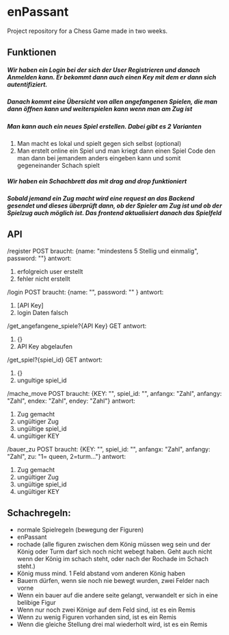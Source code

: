 # enPassant
Project repository for a Chess Game made in two weeks.

## Funktionen

##### Wir haben ein Login bei der sich der User Registrieren und danach Anmelden kann. Er bekommt dann auch einen Key mit dem er dann sich autentifiziert.

##### Danach kommt eine Übersicht von allen angefangenen Spielen, die man dann öffnen kann und weiterspielen kann wenn man am Zug ist

##### Man kann auch ein neues Spiel erstellen. Dabei gibt es 2 Varianten
1. Man macht es lokal und  spielt gegen sich selbst (optional)
2. Man erstelt online ein Spiel und man kriegt dann einen Spiel Code den man dann bei jemandem anders eingeben kann und somit gegeneinander Schach spielt

##### Wir haben ein Schachbrett das mit drag and drop funktioniert

##### Sobald jemand ein Zug macht wird eine request an das Backend gesendet und dieses überprüft dann, ob der Spieler am Zug ist und ob der Spielzug auch möglich ist. Das frontend aktualisiert danach das Spielfeld

## API

/register
POST
braucht: {name: "mindestens 5 Stellig und einmalig", password: ""}
antwort: 
1. erfolgreich user erstellt
2. fehler nicht erstellt

/login
POST
braucht: {name: "", password: "" }
antwort:
1. [API Key]
2. login Daten falsch

/get_angefangene_spiele?{API Key}
GET
antwort:
1. {}
2. API Key abgelaufen

/get_spiel?{spiel_id}
GET
antwort:
1. {}
2. ungultige spiel_id

/mache_move
POST
braucht: {KEY: "", spiel_id: "", anfangx: "Zahl", anfangy: "Zahl", endex: "Zahl", endey: "Zahl"}
antwort:
1. Zug gemacht
2. ungültiger Zug
3. ungültige spiel_id
4. ungültiger KEY

/bauer_zu
POST
braucht: {KEY: "", spiel_id: "", anfangx: "Zahl", anfangy: "Zahl", zu: "1= queen, 2=turm..."}
antwort:
1. Zug gemacht
2. ungültiger Zug
3. ungültige spiel_id
4. ungültiger KEY
   
## Schachregeln:
- normale Spielregeln (bewegung der Figuren)
- enPassant
- rochade (alle figuren zwischen dem König müssen weg sein und der König oder Turm darf sich noch nicht webegt haben. Geht auch nicht wenn der König im schach steht, oder nach der Rochade im Schach steht.)
- König muss mind. 1 Feld abstand vom anderen König haben
- Bauern dürfen, wenn sie noch nie bewegt wurden, zwei Felder nach vorne
- Wenn ein bauer auf die andere seite gelangt, verwandelt er sich in eine belibige Figur
- Wenn nur noch zwei Könige auf dem Feld sind, ist es ein Remis
- Wenn zu wenig Figuren vorhanden sind, ist es ein Remis
- Wenn die gleiche Stellung drei mal wiederholt wird, ist es ein Remis

